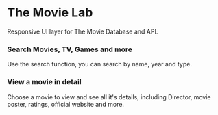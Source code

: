 # The Movie Lab
Responsive UI layer for The Movie Database and API.

### Search Movies, TV, Games and more
Use the search function, you can search by name, year and type.

### View a movie in detail
Choose a movie to view and see all it's details, including Director, movie poster, ratings, official website and more.
